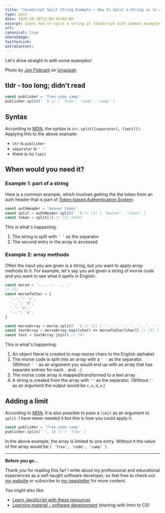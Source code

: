 ```yaml
---
title: "JavaScript Split String Example – How to Split a String in to an Array in JS"
type: post
date: 2020-10-18T11:06:45+02:00
excerpt: Learn how to split a string in JavaScript with common examples
url: 
canonical: true
shareImage:
twitterLink:
extraContent:
---
```


<!--more-->
<!-- og:description -->

Let's drive straight in with some examples!

<!-- TODO: -->
<span>Photo by <a href="https://unsplash.com/@jonflobrant?utm_source=unsplash&amp;utm_medium=referral&amp;utm_content=creditCopyText">Jon Flobrant</a> on <a href="https://unsplash.com/s/photos/river?utm_source=unsplash&amp;utm_medium=referral&amp;utm_content=creditCopyText">Unsplash</a></span>

## tldr - too long; didn't read

```javascript
const publisher = 'free code camp'
publisher.split(' ') // [ 'free', 'code', 'camp' ]
```

## Syntax

According to [MDN](https://developer.mozilla.org/en-US/docs/Web/JavaScript/Reference/Global_Objects/String/split), the syntax is `str.split([separator[, limit]])`. Applying this to the above example:

- `str` is `publisher`
- `separator` is `' '`
- there is no `limit`

## When would you need it?

### Example 1: part of a string

Here is a common example, which involves getting the the token from an auth header that is part of [Token-based Authentication System](https://www.okta.com/identity-101/what-is-token-based-authentication/):

```javascript
const authHeader = 'bearer token'
const split = authHeader.split(' ') // (1) [ 'bearer', 'token' ]
const token = split[1] // (2) token
```

This is what's happening:

1. The string is split with `' '` as the separator
1. The second entry in the array is accessed

### Example 2: array methods

Often the input you are given is a string, but you want to apply array methods to it. For example, let's say you are given a string of morse code and you want to see what it spells in English:

```javascript
const morse = '-.-. --- -.. .'
// (1)
const morseToChar = {
  '-.-.': 'c',
  '-..': 'd',
  '.': 'e',
  '---': 'o',
}

const morseArray = morse.split(' ') // (2) [ '-.-.', '---', '-..', '.' ]
const textArray = morseArray.map((char) => morseToChar[char]) // (3) [ 'c', 'o', 'd', 'e' ]
const text = textArray.join() // (4)
```

This is what's happening:

1. An object literal is created to map morse chars to the English alphabet
1. The morse code is split into an array with a `' '` as the separator. (Without `' '` as an argument you would end up with an array that has separate entries for each `.` and `-`.)
1. The morse code array is mapped/transformed to a text array
1. A string is created from the array with `''` as the separator. (Without `''` as an argument the output would be `c,o,d,e`.)

## Adding a limit

According to [MDN](https://developer.mozilla.org/en-US/docs/Web/JavaScript/Reference/Global_Objects/String/split), it is also possible to pass a `limit` as an argument to `split`. I have never needed it but this is how you could apply it:

```javascript
const publisher = 'free code camp'
publisher.split(' ', 1) // [ 'free' ]
```

In the above example, the array is limited to one entry. Without it the value of the array would be `[ 'free', 'code', 'camp' ]`.

---

**Before you go…** 

Thank you for reading this far! I write about my professional and educational experiences as a self-taught software developer, so feel free to check out [my website](https://learnitmyway.com/) or subscribe to [my newsletter](https://learnitmyway.com/newsletter) for more content.

You might also like:

- [Learn JavaScript with these resources](https://learnitmyway.com/learn-javascript-with-these-resources/)
- [Learning material - software development](https://www.learnitmyway.com/2016/11/11/learning-material-software-development/) (starting with Intro to CS)
